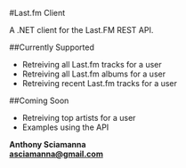 #Last.fm Client

A .NET client for the Last.FM REST API.

##Currently Supported

* Retreiving all Last.fm tracks for a user
* Retreiving all Last.fm albums for a user
* Retreiving recent Last.fm tracks for a user

##Coming Soon
* Retreiving top artists for a user
* Examples using the API

**Anthony Sciamanna**
<br/>
**asciamanna@gmail.com**
